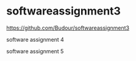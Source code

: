 # softwareassignment3

https://github.com/Budour/softwareassignment3

software assignment 4 

software assignment 5
